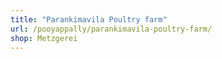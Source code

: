 ```yaml
---
title: "Parankimavila Poultry farm"
url: /pooyappally/parankimavila-poultry-farm/
shop: Metzgerei
---
```

